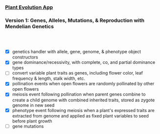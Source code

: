 ### [Plant Evolution App](https://github.com/matthewmain/plant_evolution_app) 
### Version 1: Genes, Alleles, Mutations, & Reproduction with Mendelian Genetics

<br>
<br>

- [X] genetics handler with allele, gene, genome, & phenotype object constructors
- [X] gene dominance/recessivity, with complete, co, and partial dominance types
- [ ] convert variable plant traits as genes, including flower color, leaf frequency & length, stalk width, etc.
- [X] pollination events when open flowers are randomly pollinated by other open flowers
- [X] meiosis event following pollination when parent genes combine to create a child genome with combined inherited traits, stored as zygote genome in new seed
- [X] phenotype event following meiosis when a plant's expressed traits are extracted from genome and applied as fixed plant variables to seed before plant growth
- [ ] gene mutations